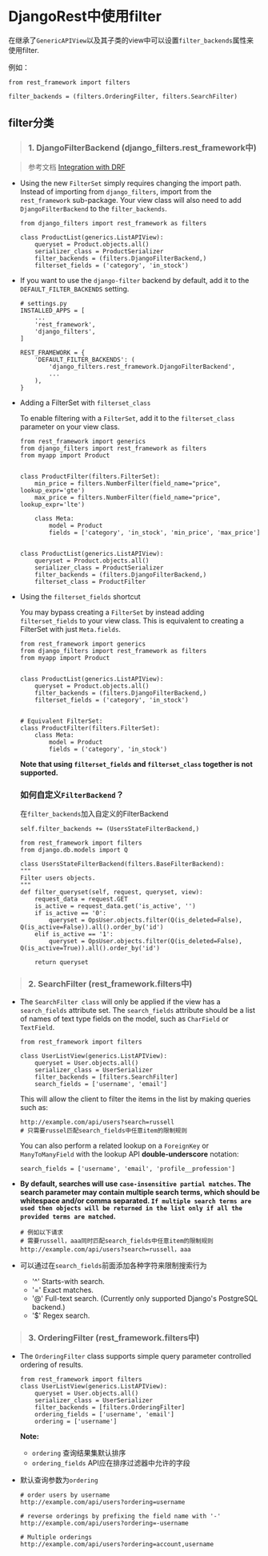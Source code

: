 # DjangoRest中使用filter

在继承了`GenericAPIView`以及其子类的view中可以设置`filter_backends`属性来使用filter.

例如： 
```
from rest_framework import filters

filter_backends = (filters.OrderingFilter, filters.SearchFilter)
```

## filter分类

>### 1. DjangoFilterBackend (django_filters.rest_framework中)

> 参考文档 [Integration with DRF](https://django-filter.readthedocs.io/en/stable/guide/rest_framework.html)

* Using the new `FilterSet` simply requires changing the import path. Instead of importing from `django_filters`, import from the `rest_framework` sub-package.  Your view class will also need to add `DjangoFilterBackend` to the `filter_backends`.
    ```
    from django_filters import rest_framework as filters

    class ProductList(generics.ListAPIView):
        queryset = Product.objects.all()
        serializer_class = ProductSerializer
        filter_backends = (filters.DjangoFilterBackend,)
        filterset_fields = ('category', 'in_stock')
    ```


* If you want to use the `django-filter` backend by default, add it to the `DEFAULT_FILTER_BACKENDS` setting.

    ```
    # settings.py
    INSTALLED_APPS = [
        ...
        'rest_framework',
        'django_filters',
    ]

    REST_FRAMEWORK = {
        'DEFAULT_FILTER_BACKENDS': (
            'django_filters.rest_framework.DjangoFilterBackend',
            ...
        ),
    }
    ```

* Adding a FilterSet with `filterset_class`

    To enable filtering with a `FilterSet`, add it to the `filterset_class` parameter on your view class.

    ```
    from rest_framework import generics
    from django_filters import rest_framework as filters
    from myapp import Product


    class ProductFilter(filters.FilterSet):
        min_price = filters.NumberFilter(field_name="price", lookup_expr='gte')
        max_price = filters.NumberFilter(field_name="price", lookup_expr='lte')

        class Meta:
            model = Product
            fields = ['category', 'in_stock', 'min_price', 'max_price']


    class ProductList(generics.ListAPIView):
        queryset = Product.objects.all()
        serializer_class = ProductSerializer
        filter_backends = (filters.DjangoFilterBackend,)
        filterset_class = ProductFilter
    ```

* Using the `filterset_fields` shortcut

    You may bypass creating a `FilterSet` by instead adding `filterset_fields` to your view class. This is equivalent to creating a FilterSet with just `Meta.fields`.

    ```
    from rest_framework import generics
    from django_filters import rest_framework as filters
    from myapp import Product


    class ProductList(generics.ListAPIView):
        queryset = Product.objects.all()
        filter_backends = (filters.DjangoFilterBackend,)
        filterset_fields = ('category', 'in_stock')


    # Equivalent FilterSet:
    class ProductFilter(filters.FilterSet):
        class Meta:
            model = Product
            fields = ('category', 'in_stock')
    ```
    **Note that using `filterset_fields` and `filterset_class` together is not supported.**

    ### 如何自定义`FilterBackend`？
    在`filter_backends`加入自定义的FilterBackend

    `self.filter_backends += (UsersStateFilterBackend,)`
    ```
    from rest_framework import filters
    from django.db.models import Q

    class UsersStateFilterBackend(filters.BaseFilterBackend):
    """
    Filter users objects.
    """
    def filter_queryset(self, request, queryset, view):
        request_data = request.GET
        is_active = request_data.get('is_active', '')
        if is_active == '0':
            queryset = OpsUser.objects.filter(Q(is_deleted=False), Q(is_active=False)).all().order_by('id')
        elif is_active == '1':
            queryset = OpsUser.objects.filter(Q(is_deleted=False), Q(is_active=True)).all().order_by('id')

        return queryset
    ```


> ### 2. SearchFilter (rest_framework.filters中)

* The `SearchFilter class` will only be applied if the view has a `search_fields` attribute set. The `search_fields` attribute should be a list of names of text type fields on the model, such as `CharField` or `TextField`.

    ```
    from rest_framework import filters

    class UserListView(generics.ListAPIView):
        queryset = User.objects.all()
        serializer_class = UserSerializer
        filter_backends = [filters.SearchFilter]
        search_fields = ['username', 'email']
    ```
    This will allow the client to filter the items in the list by making queries such as:

    ```
    http://example.com/api/users?search=russell
    # 只需要russel匹配search_fields中任意item的限制规则
    ```

    You can also perform a related lookup on a `ForeignKey` or `ManyToManyField` with the lookup API **double-underscore** notation:

    `search_fields = ['username', 'email', 'profile__profession']`

*  **By default, searches will use `case-insensitive partial matches`. The search parameter may contain multiple search terms, which should be whitespace and/or comma separated. `If multiple search terms are used then objects will be returned in the list only if all the provided terms are matched`.**

    ```
    # 例如以下请求
    # 需要russell，aaa同时匹配search_fields中任意item的限制规则
    http://example.com/api/users?search=russell，aaa
    ```
* 可以通过在`search_fields`前面添加各种字符来限制搜索行为

    * '^' Starts-with search.
    * '=' Exact matches.
    * '@' Full-text search. (Currently only supported Django's PostgreSQL backend.)
    * '$' Regex search.

>### 3. OrderingFilter (rest_framework.filters中)
* The `OrderingFilter` class supports simple query parameter controlled ordering of results.
    ```
    from rest_framework import filters
    class UserListView(generics.ListAPIView):
        queryset = User.objects.all()
        serializer_class = UserSerializer
        filter_backends = [filters.OrderingFilter]
        ordering_fields = ['username', 'email']
        ordering = ['username']
    ```
    **Note:**
    * `ordering` 查询结果集默认排序
    * `ordering_fields` API应在排序过滤器中允许的字段

* 默认查询参数为`ordering`
    ```
    # order users by username
    http://example.com/api/users?ordering=username

    # reverse orderings by prefixing the field name with '-'
    http://example.com/api/users?ordering=-username

    # Multiple orderings
    http://example.com/api/users?ordering=account,username

    ```

